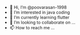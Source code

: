 - 👋 Hi, I’m @poovarasan-1998
- 👀 I’m interested in java coding 
- 🌱 I’m currently learning flutter
- 💞️ I’m looking to collaborate on ...
- 📫 How to reach me ...

<!---
poovarasan-1998/poovarasan-1998 is a ✨ special ✨ repository because its `README.md` (this file) appears on your GitHub profile.
You can click the Preview link to take a look at your changes.
--->
